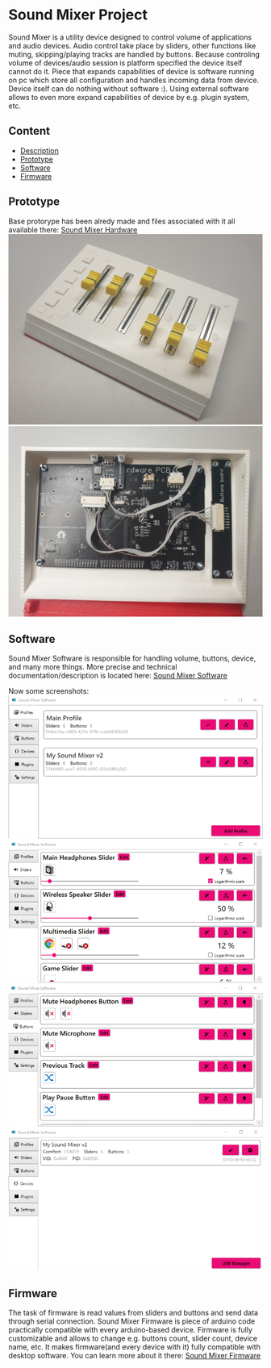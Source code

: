 # Sound Mixer Project
Sound Mixer is a utility device designed to control volume of applications and audio devices. Audio control take place by sliders, other functions like muting, skipping/playing tracks are handled by buttons. Because controling volume of devices/audio session is platform specified the device itself cannot do it. Piece that expands capabilities of device is software running on pc which store all configuration and handles incoming data from device. Device itself can do nothing without software :). Using external software allows to even more expand capabilities of device by e.g. plugin system, etc.
## Content
* [Description](#sound-mixer-project)
* [Prototype](#prototype)
* [Software](#software)
* [Firmware](#firmware)

## Prototype
Base protorype has been alredy made and files associated with it all available there: [Sound Mixer Hardware](https://github.com/Krystian20857/SoundMixerHardware)
![Sound Mixer](./images/base_image.jpg)
![Sound Mixer Inside](./images/base_inside.jpg)

## Software
Sound Mixer Software is responsible for handling volume, buttons, device, and many more things. More precise and technical documentation/description is located here: [Sound Mixer Software](https://github.com/Krystian20857/SoundMixerSoftware)

Now some screenshots: 
![Sound Mixer Inside](./images/software_profiles.png)
![Sound Mixer Inside](./images/software_sliders.png)
![Sound Mixer Inside](./images/software_buttons.png)
![Sound Mixer Inside](./images/software_devices.png)

## Firmware
The task of firmware is read values from sliders and buttons and send data through serial connection. Sound Mixer Firmware is piece of arduino code practically compatible with every arduino-based device. Firmware is fully customizable and allows to change e.g. buttons count, slider count, device name, etc. It makes firmware(and every device with it) fully compatible with desktop software. You can learn more about it there: [Sound Mixer Firmware](https://github.com/Krystian20857/SoundMixerFirmware)
